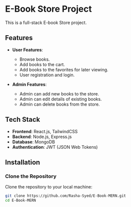 # E-Book Store Project

This is a full-stack E-book Store project.

## Features
- **User Features**:
  - Browse books.
  - Add books to the cart.
  - Add books to the favorites for later viewing.
  - User registration and login.
  
- **Admin Features**:
  - Admin can add new books to the store.
  - Admin can edit details of existing books.
  - Admin can delete books from the store.

## Tech Stack
- **Frontend**: React.js, TailwindCSS
- **Backend**: Node.js, Express.js
- **Database**: MongoDB
- **Authentication**: JWT (JSON Web Tokens)

## Installation

### Clone the Repository

Clone the repository to your local machine:

```bash
git clone https://github.com/Rasha-Syed/E-Book-MERN.git
cd E-Book-MERN

